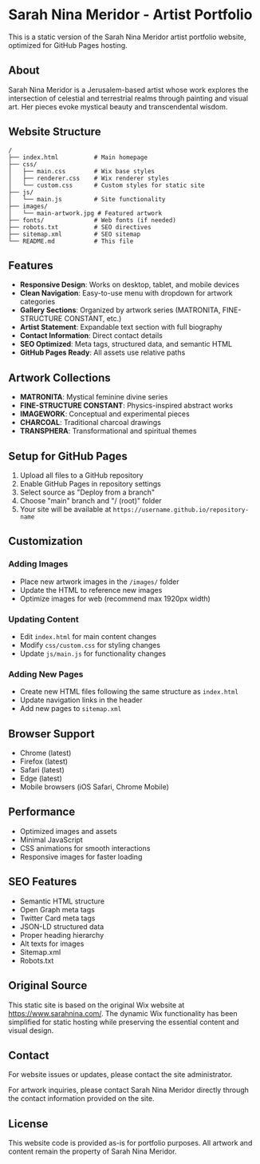 # Sarah Nina Meridor - Artist Portfolio

This is a static version of the Sarah Nina Meridor artist portfolio website, optimized for GitHub Pages hosting.

## About

Sarah Nina Meridor is a Jerusalem-based artist whose work explores the intersection of celestial and terrestrial realms through painting and visual art. Her pieces evoke mystical beauty and transcendental wisdom.

## Website Structure

```
/
├── index.html          # Main homepage
├── css/
│   ├── main.css        # Wix base styles
│   ├── renderer.css    # Wix renderer styles
│   └── custom.css      # Custom styles for static site
├── js/
│   └── main.js         # Site functionality
├── images/
│   └── main-artwork.jpg # Featured artwork
├── fonts/              # Web fonts (if needed)
├── robots.txt          # SEO directives
├── sitemap.xml         # SEO sitemap
└── README.md           # This file
```

## Features

- **Responsive Design**: Works on desktop, tablet, and mobile devices
- **Clean Navigation**: Easy-to-use menu with dropdown for artwork categories
- **Gallery Sections**: Organized by artwork series (MATRONITA, FINE-STRUCTURE CONSTANT, etc.)
- **Artist Statement**: Expandable text section with full biography
- **Contact Information**: Direct contact details
- **SEO Optimized**: Meta tags, structured data, and semantic HTML
- **GitHub Pages Ready**: All assets use relative paths

## Artwork Collections

- **MATRONITA**: Mystical feminine divine series
- **FINE-STRUCTURE CONSTANT**: Physics-inspired abstract works
- **IMAGEWORK**: Conceptual and experimental pieces
- **CHARCOAL**: Traditional charcoal drawings
- **TRANSPHERA**: Transformational and spiritual themes

## Setup for GitHub Pages

1. Upload all files to a GitHub repository
2. Enable GitHub Pages in repository settings
3. Select source as "Deploy from a branch"
4. Choose "main" branch and "/ (root)" folder
5. Your site will be available at `https://username.github.io/repository-name`

## Customization

### Adding Images
- Place new artwork images in the `/images/` folder
- Update the HTML to reference new images
- Optimize images for web (recommend max 1920px width)

### Updating Content
- Edit `index.html` for main content changes
- Modify `css/custom.css` for styling changes
- Update `js/main.js` for functionality changes

### Adding New Pages
- Create new HTML files following the same structure as `index.html`
- Update navigation links in the header
- Add new pages to `sitemap.xml`

## Browser Support

- Chrome (latest)
- Firefox (latest)
- Safari (latest)
- Edge (latest)
- Mobile browsers (iOS Safari, Chrome Mobile)

## Performance

- Optimized images and assets
- Minimal JavaScript
- CSS animations for smooth interactions
- Responsive images for faster loading

## SEO Features

- Semantic HTML structure
- Open Graph meta tags
- Twitter Card meta tags
- JSON-LD structured data
- Proper heading hierarchy
- Alt texts for images
- Sitemap.xml
- Robots.txt

## Original Source

This static site is based on the original Wix website at https://www.sarahnina.com/. The dynamic Wix functionality has been simplified for static hosting while preserving the essential content and visual design.

## Contact

For website issues or updates, please contact the site administrator.

For artwork inquiries, please contact Sarah Nina Meridor directly through the contact information provided on the site.

## License

This website code is provided as-is for portfolio purposes. All artwork and content remain the property of Sarah Nina Meridor.